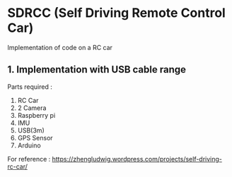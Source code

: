 # SDRCC (Self Driving Remote Control Car)
Implementation of code on a RC car

## 1. Implementation with USB cable range
Parts required : 
1. RC Car
2. 2 Camera
3. Raspberry pi
4. IMU
5. USB(3m)
6. GPS Sensor
7. Arduino 

For reference : https://zhengludwig.wordpress.com/projects/self-driving-rc-car/
